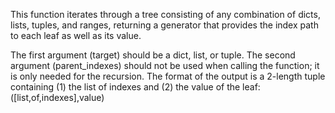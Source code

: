 This function iterates through a tree consisting of any combination of dicts, lists, tuples, and ranges,
returning a generator that provides the index path to each leaf as well as its value.

The first argument (target) should be a dict, list, or tuple. The second argument (parent_indexes) should
not be used when calling the function; it is only needed for the recursion. The format of the output is a
2-length tuple containing (1) the list of indexes and (2) the value of the leaf:
([list,of,indexes],value)
